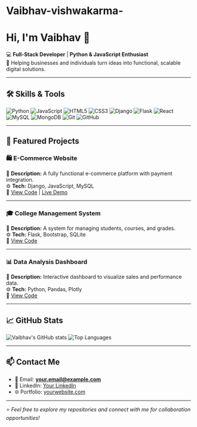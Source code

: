 # Vaibhav-vishwakarma-
# Hi, I'm Vaibhav 👋

💻 **Full-Stack Developer** | **Python & JavaScript Enthusiast**  
🚀 Helping businesses and individuals turn ideas into functional, scalable digital solutions.

---

## 🛠 Skills & Tools

![Python](https://img.shields.io/badge/Python-3776AB?style=for-the-badge&logo=python&logoColor=white)
![JavaScript](https://img.shields.io/badge/JavaScript-F7DF1E?style=for-the-badge&logo=javascript&logoColor=black)
![HTML5](https://img.shields.io/badge/HTML5-E34F26?style=for-the-badge&logo=html5&logoColor=white)
![CSS3](https://img.shields.io/badge/CSS3-1572B6?style=for-the-badge&logo=css3&logoColor=white)
![Django](https://img.shields.io/badge/Django-092E20?style=for-the-badge&logo=django&logoColor=white)
![Flask](https://img.shields.io/badge/Flask-000000?style=for-the-badge&logo=flask&logoColor=white)
![React](https://img.shields.io/badge/React-20232A?style=for-the-badge&logo=react&logoColor=61DAFB)
![MySQL](https://img.shields.io/badge/MySQL-005C84?style=for-the-badge&logo=mysql&logoColor=white)
![MongoDB](https://img.shields.io/badge/MongoDB-4EA94B?style=for-the-badge&logo=mongodb&logoColor=white)
![Git](https://img.shields.io/badge/Git-F05032?style=for-the-badge&logo=git&logoColor=white)
![GitHub](https://img.shields.io/badge/GitHub-181717?style=for-the-badge&logo=github&logoColor=white)

---

## 📌 Featured Projects

### 🛍 E-Commerce Website  
📄 **Description:** A fully functional e-commerce platform with payment integration.  
⚙ **Tech:** Django, JavaScript, MySQL  
🔗 [View Code](https://github.com/YOUR_USERNAME/Ecommerce-Website) | [Live Demo](https://yourdemo.com)

---

### 🎓 College Management System  
📄 **Description:** A system for managing students, courses, and grades.  
⚙ **Tech:** Flask, Bootstrap, SQLite  
🔗 [View Code](https://github.com/YOUR_USERNAME/College-Management-System)

---

### 📊 Data Analysis Dashboard  
📄 **Description:** Interactive dashboard to visualize sales and performance data.  
⚙ **Tech:** Python, Pandas, Plotly  
🔗 [View Code](https://github.com/YOUR_USERNAME/Data-Analysis-Dashboard)

---

## 📈 GitHub Stats

![Vaibhav's GitHub stats](https://github-readme-stats.vercel.app/api?username=YOUR_USERNAME&show_icons=true&theme=tokyonight)
![Top Languages](https://github-readme-stats.vercel.app/api/top-langs/?username=YOUR_USERNAME&layout=compact&theme=tokyonight)

---

## 📫 Contact Me
- 📧 Email: **your.email@example.com**
- 💼 LinkedIn: [Your LinkedIn](https://linkedin.com/in/YOUR-LINKEDIN)
- 🌐 Portfolio: [yourwebsite.com](https://yourwebsite.com)

---

⭐ *Feel free to explore my repositories and connect with me for collaboration opportunities!*
